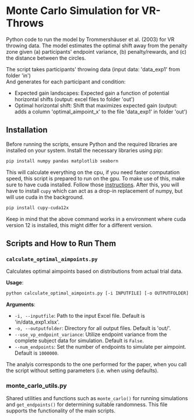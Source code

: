 # Monte Carlo Simulation for VR-Throws

Python code to run the model by Trommershäuser et al. (2003) for VR throwing data.
The model estimates the optimal shift away from the penalty zone given (a) participants' endpoint variance, (b) penalty/rewards, and (c) the distance between the circles.

The script takes participants' throwing data (input data: 'data_exp1' from folder 'in')  
And generates for each participant and condition:

- Expected gain landscapes: Expected gain a function of potential horizontal shifts (output: excel files to folder 'out')
- Optimal horizontal shift: Shift that maximizes expected gain (output: adds a column 'optimal_aimpoint_x' to the file 'data_exp1' in folder 'out')

## Installation

Before running the scripts, ensure Python and the required libraries are installed on your system. Install the necessary libraries using pip:

```bash
pip install numpy pandas matplotlib seaborn
```

This will calculate everything on the cpu, if you need faster computation speed, this script is prepared to run on the gpu. To make use of this, make sure to have cuda installed. Follow those [instructions](https://docs.nvidia.com/cuda/cuda-installation-guide-microsoft-windows/index.html). After this, you will have to install `cupy` which can act as a drop-in replacement of numpy, but will use cuda in the background.

```bash
pip install cupy-cuda12x
```

Keep in mind that the above command works in a environment where cuda version 12 is installed, this might differ for a different version.

## Scripts and How to Run Them

### `calculate_optimal_aimpoints.py`

Calculates optimal aimpoints based on distributions from actual trial data.

**Usage**:

```bash
python calculate_optimal_aimpoints.py [-i INPUTFILE] [-o OUTPUTFOLDER] [--use_vp_endpoint_variance] [--num_endpoints NUM_ENDPOINTS]
```

**Arguments**:

- `-i, --inputfile`: Path to the input Excel file. Default is 'in/data_exp1.xlsx'.
- `-o, --outputfolder`: Directory for all output files. Default is 'out/'.
- `--use_vp_endpoint_variance`: Utilize endpoint variance from the complete subject data for simulation. Default is `False`.
- `--num_endpoints`: Set the number of endpoints to simulate per aimpoint. Default is `1000000`.

The analyis corresponds to the one performed for the paper, when you call the script without setting parameters (i.e. when using defaults).

### monte_carlo_utils.py

Shared utilities and functions such as `monte_carlo()` for running simulations and `get_endpoints()` for determining suitable randomness. This file supports the functionality of the main scripts.
